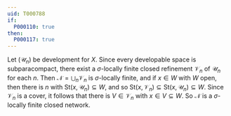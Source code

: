 ```yaml
---
uid: T000788
if:
  P000110: true
then:
  P000117: true
---
```


Let $(\mathcal{U}_n)$ be development for $X$. Since every developable space is subparacompact, there exist a $\sigma$-locally finite closed refinement $\mathcal{V}_n$ of $\mathcal{U}_n$ for each $n$. Then $\mathcal{N} = \bigcup_n \mathcal{V}_n$ is $\sigma$-locally finite, and if $x\in W$ with $W$ open, then there is $n$ with $\text{St}(x, \mathcal{U}_n)\subseteq W$, and so $\text{St}(x, \mathcal{V}_n)\subseteq \text{St}(x, \mathcal{U}_n)\subseteq W$. Since $\mathcal{V}_n$ is a cover, it follows that there is $V\in\mathcal{V}_n$ with $x\in V\subseteq W$. So $\mathcal{N}$ is a $\sigma$-locally finite closed network.
